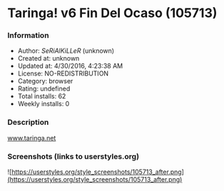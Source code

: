 # Taringa! v6 Fin Del Ocaso (105713)

### Information
- Author: _SeRiAlKiLLeR_ (unknown)
- Created at: unknown
- Updated at: 4/30/2016, 4:23:38 AM
- License: NO-REDISTRIBUTION
- Category: browser
- Rating: undefined
- Total installs: 62
- Weekly installs: 0


### Description
www.taringa.net


### Screenshots (links to userstyles.org)
![https://userstyles.org/style_screenshots/105713_after.png](https://userstyles.org/style_screenshots/105713_after.png)


